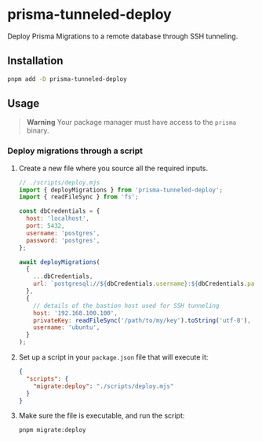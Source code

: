 # prisma-tunneled-deploy

Deploy Prisma Migrations to a remote database through SSH tunneling.

## Installation

```sh
pnpm add -D prisma-tunneled-deploy
```

## Usage

> **Warning**
> Your package manager must have access to the `prisma` binary.

### Deploy migrations through a script

1. Create a new file where you source all the required inputs.

   ```mjs
   // ./scripts/deploy.mjs
   import { deployMigrations } from 'prisma-tunneled-deploy';
   import { readFileSync } from 'fs';

   const dbCredentials = {
     host: 'localhost',
     port: 5432,
     username: 'postgres',
     password: 'postgres',
   };

   await deployMigrations(
     {
       ...dbCredentials,
       url: `postgresql://${dbCredentials.username}:${dbCredentials.password}@${dbCredentials.host}:${dbCredentials.port}`,
     },
     {
       // details of the bastion host used for SSH tunneling
       host: '192.168.100.100',
       privateKey: readFileSync('/path/to/my/key').toString('utf-8'),
       username: 'ubuntu',
     }
   );
   ```

1. Set up a script in your `package.json` file that will execute it:

   ```json
   {
     "scripts": {
       "migrate:deploy": "./scripts/deploy.mjs"
     }
   }
   ```

1. Make sure the file is executable, and run the script:

   ```sh
   pnpm migrate:deploy
   ```
